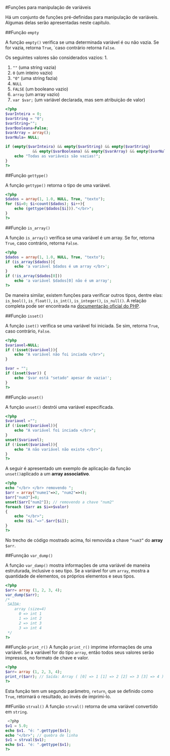 #Funções para manipulação de variáveis

Há um conjunto de funções pré-definidas para manipulação de variáveis. Algumas delas serão apresentadas neste capítulo. 

##Função `empty`

A função `empty()` verifica se uma determinada variável é ou não vazia. Se for vazia, retorna `True`, ´caso contrário retorna `False`.

Os seguintes valores são considerados vazios: 1.
1. `""` (uma string vazia)
2. `0` (um inteiro vazio)
3. `"0"` (uma string fazia)
4. `NULL` 
5. `FALSE` (um booleano vazio)
6. `array` (um array vazio)
7. `var $var;` (um variável declarada, mas sem atribuição de valor)

```php
<?php
$varInteira = 0;
$varString = "0";
$varString="";
$varBooleana=False;
$varArray = array();
$varNula= NULL;

if (empty($varInteira) && empty($varString) && empty($varString)
            && empty($varBooleana) && empty($varArray) && empty($varNula)){
    echo "Todas as variáveis são vazias!";
}
?>
```

##Função `gettype()`

A função `gettype()` retorna o tipo de uma variável.

```php
<?php
$dados = array(1, 1.0, NULL, True, "texto");
for ($i=0; $i<count($dados); $i++){
    echo (gettype($dados[$i]))."</br>";
}
?>
```
##Função `is_array()`

A função `is_array()` verifica se uma variável é um array. Se for, retorna `True`, caso contrário, retorna `False`.

```php
<?php
$dados = array(1, 1.0, NULL, True, "texto");
if (is_array($dados)){
    echo 'a variável $dados é um array </br>';
}
if (!is_array($dados[0]))
    echo 'a variável $dados[0] não é um array';
?>
```
De maneira similar, existem funções para verificar outros tipos, dentre elas: `is_bool()`, `is_float()`, `is_int()`, `is_integer()`, `is_null()`. A relação completa pode ser encontrada na [documentação oficial do PHP](http://php.net). 

##Função `isset()`

A função `iset()` verifica se uma variável foi iniciada. Se sim, retorna `True`, caso contrário, `False`.

```php
<?php
$variavel=NULL;
if (!isset($variável)){
    echo "A variável não foi inciada </br>";
}

$var = "";
if (isset($var)) {
    echo '$var está "setado" apesar de vazia!';
}
?>
```

##Função `unset()`

A função `unset()` destrói uma variável especificada. 

```php
<?php
$variavel ="";
if (!isset($variável)){
    echo "A variável foi inciada </br>";
}
unset($variavel);
if (!isset($variável)){
    echo "A não variável não existe </br>";
}
?>
```
A seguir é apresentado um exemplo de aplicação da função `unset()`aplicado a um **array associativo**.

```php
<?php
echo "</br> </br> removendo ";
$arr = array("nume1"=>2, "num2"=>4);
$arr["num3"]=8;
unset($arr["num2"]); // removendo a chave "num2"
foreach ($arr as $i=>$valor)
{
    echo "</br>";
    echo ($i."=>".$arr[$i]);
}
?>
```
No trecho de código mostrado acima, foi removida a chave `“num3”` do **array** `$arr`.


##Funnção `var_dump()`

A função `var_damp()` mostra informações de uma variável de maneira estruturada, inclusive o seu tipo. Se a variável for um `array`, mostra a quantidade de elementos, os próprios elementos e seus tipos.

```php
<?php
$arr= array (1, 2, 3, 4);
var_dump($arr);
/*
 SAÍDA:
    array (size=4)
      0 => int 1
      1 => int 2
      2 => int 3
      3 => int 4
 */
?>
```

##Função `print_r()`
A função `print_r()` imprime informações de uma variável. Se a variável for do tipo `array`, então todos seus valores serão impressos, no formato de chave e valor.

```php
<?php
$arr= array (1, 2, 3, 4);
print_r($arr); // Saída: Array ( [0] => 1 [1] => 2 [2] => 3 [3] => 4 )
?>
```
Esta função tem um segundo parâmetro, `return`, que se definido como `True`, retornará o resultado, ao invés de imprimi-lo. 

##Funlão `strval()`
A função `strval()` retorna de uma variável convertido em `string`. 

```php
 <?php
$v1 = 5.0;
echo $v1. "é: ".gettype($v1);
echo "</br>"; // quebra de linha
$v1 = strval($v1);
echo $v1. "é: ".gettype($v1);
?>
```
